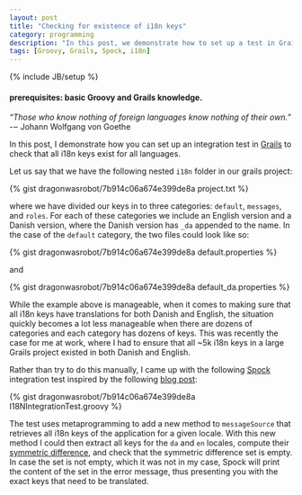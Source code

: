```yaml
---
layout: post
title: "Checking for existence of i18n keys"
category: programming
description: "In this post, we demonstrate how to set up a test in Grails to check that all i18n keys exist for all languages."
tags: [Groovy, Grails, Spock, i18n]
---
```


{% include JB/setup %}

#### prerequisites: basic Groovy and Grails knowledge.

*“Those who know nothing of foreign languages know nothing of their own.”*<br/>
-‒ Johann Wolfgang von Goethe

In this post, I demonstrate how you can set up an integration test in
[Grails](https://grails.org/) to check that all i18n keys exist for all
languages.

Let us say that we have the following nested `i18n` folder in our grails project:

{% gist dragonwasrobot/7b914c06a674e399de8a project.txt %}

where we have divided our keys in to three categories: `default`, `messages`, and
`roles`. For each of these categories we include an English version and a Danish
version, where the Danish version has `_da` appended to the name. In the case of
the `default` category, the two files could look like so:

{% gist dragonwasrobot/7b914c06a674e399de8a default.properties %}

and

{% gist dragonwasrobot/7b914c06a674e399de8a default_da.properties %}

While the example above is manageable, when it comes to making sure that all i18n
keys have translations for both Danish and English, the situation quickly
becomes a lot less manageable when there are dozens of categories and each
category has dozens of keys. This was recently the case for me at work, where I
had to ensure that all ~5k i18n keys in a large Grails project existed in both
Danish and English.

Rather than try to do this manually, I came up with the following
[Spock](https://grails.org/plugin/spock) integration test inspired by the
following
[blog post](https://sergiosmind.wordpress.com/2013/07/25/getting-all-i18n-messages-in-javascript/):

{% gist dragonwasrobot/7b914c06a674e399de8a I18NIntegrationTest.groovy %}

The test uses metaprogramming to add a new method to `messageSource` that
retrieves all i18n keys of the application for a given locale. With this new
method I could then extract all keys for the `da` and `en` locales, compute
their [symmetric difference](http://en.wikipedia.org/wiki/Symmetric_difference),
and check that the symmetric difference set is empty. In case the set is not
empty, which it was not in my case, Spock will print the content of the set in
the error message, thus presenting you with the exact keys that need to be
translated.
